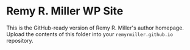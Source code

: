 # Remy R. Miller WP Site
This is the GitHub-ready version of Remy R. Miller's author homepage.
Upload the contents of this folder into your `remyrmiller.github.io` repository.
